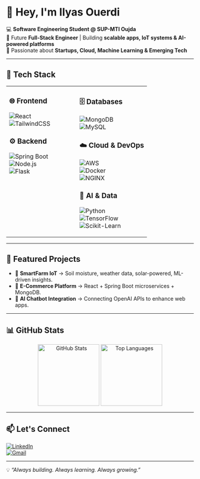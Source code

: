 # 👋 Hey, I'm Ilyas Ouerdi  

💻 **Software Engineering Student @ SUP-MTI Oujda**  
🚀 Future **Full-Stack Engineer** | Building **scalable apps, IoT systems & AI-powered platforms**  
🌱 Passionate about **Startups, Cloud, Machine Learning & Emerging Tech**  

---

## 🔧 Tech Stack  

<table>
<tr>
<td valign="top" width="50%">

### 🌐 Frontend  
![React](https://img.shields.io/badge/React-20232A?logo=react&logoColor=61DAFB&style=for-the-badge)  
![TailwindCSS](https://img.shields.io/badge/Tailwind_CSS-38B2AC?logo=tailwind-css&logoColor=white&style=for-the-badge)  

### ⚙️ Backend  
![Spring Boot](https://img.shields.io/badge/Spring_Boot-6DB33F?logo=spring-boot&logoColor=white&style=for-the-badge)  
![Node.js](https://img.shields.io/badge/Node.js-43853D?logo=node.js&logoColor=white&style=for-the-badge)  
![Flask](https://img.shields.io/badge/Flask-000000?logo=flask&logoColor=white&style=for-the-badge)  

</td>
<td valign="top" width="50%">

### 🗄️ Databases  
![MongoDB](https://img.shields.io/badge/MongoDB-4EA94B?logo=mongodb&logoColor=white&style=for-the-badge)  
![MySQL](https://img.shields.io/badge/MySQL-005C84?logo=mysql&logoColor=white&style=for-the-badge)  

### ☁️ Cloud & DevOps  
![AWS](https://img.shields.io/badge/AWS-232F3E?logo=amazon-aws&logoColor=FF9900&style=for-the-badge)  
![Docker](https://img.shields.io/badge/Docker-2496ED?logo=docker&logoColor=white&style=for-the-badge)  
![NGINX](https://img.shields.io/badge/NGINX-009639?logo=nginx&logoColor=white&style=for-the-badge)  

### 🤖 AI & Data  
![Python](https://img.shields.io/badge/Python-3776AB?logo=python&logoColor=white&style=for-the-badge)  
![TensorFlow](https://img.shields.io/badge/TensorFlow-FF6F00?logo=tensorflow&logoColor=white&style=for-the-badge)  
![Scikit-Learn](https://img.shields.io/badge/scikit--learn-F7931E?logo=scikit-learn&logoColor=white&style=for-the-badge)  

</td>
</tr>
</table>

---

## 🚀 Featured Projects  

- 🌱 **SmartFarm IoT** → Soil moisture, weather data, solar-powered, ML-driven insights.  
- 🛒 **E-Commerce Platform** → React + Spring Boot microservices + MongoDB.  
- 🤖 **AI Chatbot Integration** → Connecting OpenAI APIs to enhance web apps.  

---

## 📊 GitHub Stats  

<p align="center">
  <img src="https://github-readme-stats.vercel.app/api?username=ilyasOuerdi&show_icons=true&theme=radical" alt="GitHub Stats" height="165"/>
  <img src="https://github-readme-stats.vercel.app/api/top-langs/?username=ilyasOuerdi&layout=compact&theme=radical" alt="Top Languages" height="165"/>
</p>  

---

## 📫 Let's Connect  

[![LinkedIn](https://img.shields.io/badge/LinkedIn-0077B5?logo=linkedin&logoColor=white&style=for-the-badge)](https://linkedin.com/in/yourlinkedin)  
[![Gmail](https://img.shields.io/badge/Gmail-D14836?logo=gmail&logoColor=white&style=for-the-badge)](mailto:yourmail@gmail.com)  

---

💡 *“Always building. Always learning. Always growing.”*  
